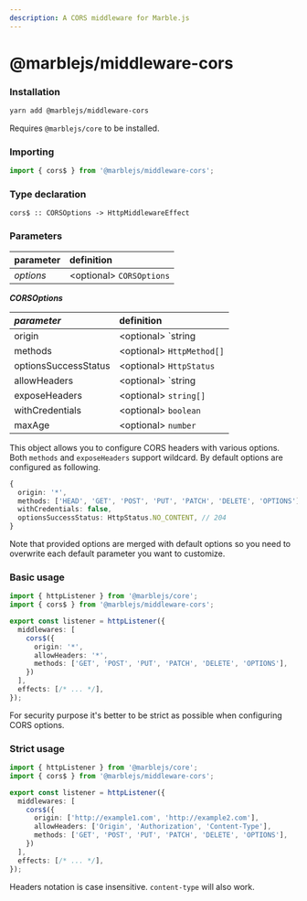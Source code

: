 ```yaml
---
description: A CORS middleware for Marble.js
---
```


# @marblejs/middleware-cors

### Installation

```bash
yarn add @marblejs/middleware-cors
```

Requires `@marblejs/core` to be installed.

### Importing

```typescript
import { cors$ } from '@marblejs/middleware-cors';
```

### Type declaration <a id="type-declaration"></a>

```text
cors$ :: CORSOptions -> HttpMiddlewareEffect
```

### Parameters

| parameter | definition |
| :--- | :--- |
| _options_ | &lt;optional&gt; `CORSOptions` |

_**CORSOptions**_

| _**parameter**_ | definition |
| :--- | :--- |
| origin | &lt;optional&gt; `string | string[] | RegExp` |
| methods | &lt;optional&gt; `HttpMethod[]` |
| optionsSuccessStatus | &lt;optional&gt; `HttpStatus` |
| allowHeaders | &lt;optional&gt; `string | string[]`  |
| exposeHeaders | &lt;optional&gt; `string[]` |
| withCredentials | &lt;optional&gt; `boolean` |
| maxAge | &lt;optional&gt; `number` |

This object allows you to configure CORS headers with various options. Both `methods` and `exposeHeaders` support wildcard. By default options are configured as following.

```typescript
{ 
  origin: '*',
  methods: ['HEAD', 'GET', 'POST', 'PUT', 'PATCH', 'DELETE', 'OPTIONS'],
  withCredentials: false,
  optionsSuccessStatus: HttpStatus.NO_CONTENT, // 204
}
```

Note that provided options are merged with default options so you need to overwrite each default parameter you want to customize.

### Basic usage

```typescript
import { httpListener } from '@marblejs/core';
import { cors$ } from '@marblejs/middleware-cors';

export const listener = httpListener({
  middlewares: [
    cors$({
      origin: '*',
      allowHeaders: '*',
      methods: ['GET', 'POST', 'PUT', 'PATCH', 'DELETE', 'OPTIONS'],
    })
  ],
  effects: [/* ... */],
});
```

For security purpose it's better to be strict as possible when configuring CORS options.

### Strict usage

```typescript
import { httpListener } from '@marblejs/core';
import { cors$ } from '@marblejs/middleware-cors';

export const listener = httpListener({
  middlewares: [
    cors$({
      origin: ['http://example1.com', 'http://example2.com'],
      allowHeaders: ['Origin', 'Authorization', 'Content-Type'],
      methods: ['GET', 'POST', 'PUT', 'PATCH', 'DELETE', 'OPTIONS'],
    })
  ],
  effects: [/* ... */],
});
```

Headers notation is case insensitive. `content-type` will also work.

